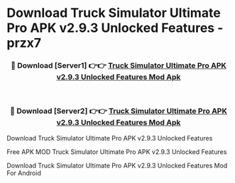 # Download Truck Simulator Ultimate Pro APK v2.9.3 Unlocked Features - przx7



<div align="center">
<h3>🔴 Download [Server1] 👉👉 <a href="https://momento.my/?title=Truck_Simulator_Ultimate_Pro_APK_v2.9.3_Unlocked_Features">Truck Simulator Ultimate Pro APK v2.9.3 Unlocked Features Mod Apk</a></h3><br>

<h3>🔴 Download [Server2] 👉👉 <a href="https://momento.my/?title=Truck_Simulator_Ultimate_Pro_APK_v2.9.3_Unlocked_Features">Truck Simulator Ultimate Pro APK v2.9.3 Unlocked Features Mod Apk</a></h3>
</div>



Download Truck Simulator Ultimate Pro APK v2.9.3 Unlocked Features 

Free APK MOD Truck Simulator Ultimate Pro APK v2.9.3 Unlocked Features 

Download Truck Simulator Ultimate Pro APK v2.9.3 Unlocked Features Mod For Android

